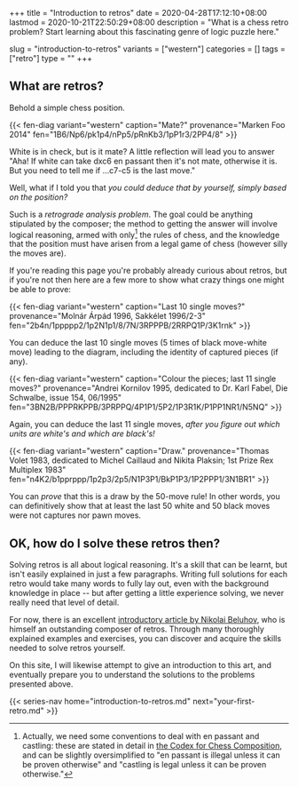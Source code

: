 +++
title = "Introduction to retros"
date = 2020-04-28T17:12:10+08:00
lastmod = 2020-10-21T22:50:29+08:00
description = "What is a chess retro problem? Start learning about this fascinating genre of logic puzzle here."

slug = "introduction-to-retros"
variants = ["western"]
categories = []
tags = ["retro"]
type = ""
+++

## What are retros? ##

Behold a simple chess position.

{{< fen-diag variant="western" caption="Mate?" provenance="Marken Foo 2014" fen="1B6/Np6/pk1p4/nPp5/pRnKb3/1pP1r3/2PP4/8" >}}

White is in check, but is it mate? A little reflection will lead you to answer "Aha! If white can take dxc6 en passant then it's not mate, otherwise it is. But you need to tell me if ...c7-c5 is the last move."

Well, what if I told you that *you could deduce that by yourself, simply based on the position?*

Such is a *retrograde analysis problem*. The goal could be anything stipulated by the composer; the method to getting the answer will involve logical reasoning, armed with only[^1] the rules of chess, and the knowledge that the position must have arisen from a legal game of chess (however silly the moves are).

If you're reading this page you're probably already curious about retros, but if you're not then here are a few more to show what crazy things one might be able to prove:

{{< fen-diag variant="western" caption="Last 10 single moves?" provenance="Molnár Árpád 1996, Sakkélet 1996/2-3" fen="2b4n/1ppppp2/1p2N1p1/8/7N/3RPPPB/2RRPQ1P/3K1rnk" >}}

You can deduce the last 10 single moves (5 times of black move-white move) leading to the diagram, including the identity of captured pieces (if any).

{{< fen-diag variant="western" caption="Colour the pieces; last 11 single moves?" provenance="Andrei Kornilov 1995, dedicated to Dr. Karl Fabel, Die Schwalbe, issue 154, 06/1995" fen="3BN2B/PPPRKPPB/3PRPPQ/4P1P1/5P2/1P3R1K/P1PP1NR1/N5NQ" >}}

Again, you can deduce the last 11 single moves, *after you figure out which units are white's and which are black's!*

{{< fen-diag variant="western" caption="Draw." provenance="Thomas Volet 1983, dedicated to Michel Caillaud and Nikita Plaksin; 1st Prize Rex Multiplex 1983" fen="n4K2/b1pprppp/1p2p3/2p5/N1P3P1/BkP1P3/1P2PPP1/3N1BR1" >}}

You can *prove* that this is a draw by the 50-move rule! In other words, you can definitively show that at least the last 50 white and 50 black moves were not captures nor pawn moves.


## OK, how do I solve these retros then? ##

Solving retros is all about logical reasoning. It's a skill that can be learnt, but isn't easily explained in just a few paragraphs. Writing full solutions for each retro would take many words to fully lay out, even with the background knowledge in place -- but after getting a little experience solving, we never really need that level of detail.

For now, there is an excellent [introductory article by Nikolai Beluhov](https://www.chessproblem.net/viewtopic.php?t=429), who is himself an outstanding composer of retros. Through many thoroughly explained examples and exercises, you can discover and acquire the skills needed to solve retros yourself.

On this site, I will likewise attempt to give an introduction to this art, and eventually prepare you to understand the solutions to the problems presented above.


[^1]: Actually, we need some conventions to deal with en passant and castling: these are stated in detail in [the Codex for Chess Composition](https://www.wfcc.ch/1999-2012/codex/), and can be slightly oversimplified to "en passant is illegal unless it can be proven otherwise" and "castling is legal unless it can be proven otherwise."


{{< series-nav home="introduction-to-retros.md" next="your-first-retro.md" >}}

